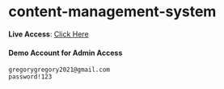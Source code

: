 # content-management-system

**Live Access**: [Click Here](https://content-management-system-roan.vercel.app/)

#### Demo Account for Admin Access

    gregorygregory2021@gmail.com
    password!123
